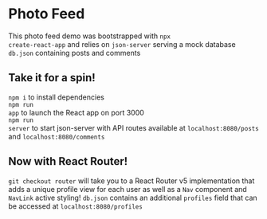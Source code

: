 # Photo Feed

This photo feed demo was bootstrapped with <code>npx create-react-app</code> and relies on <code>json-server</code> serving a mock database <code>db.json</code> containing posts and comments

## Take it for a spin!

<code>npm i</code> to install dependencies<br/>
<code>npm run app</code> to launch the React app on port 3000<br/>
<code>npm run server</code> to start json-server with API routes available at <code>localhost:8080/posts</code> and <code>localhost:8080/comments</code>

## Now with React Router!

<code>git checkout router</code> will take you to a React Router v5 implementation that adds a unique profile view for each user as well as a <code>Nav</code> component and <code>NavLink</code> active styling! <code>db.json</code> contains an additional <code>profiles</code> field that can be accessed at <code>localhost:8080/profiles</code>
